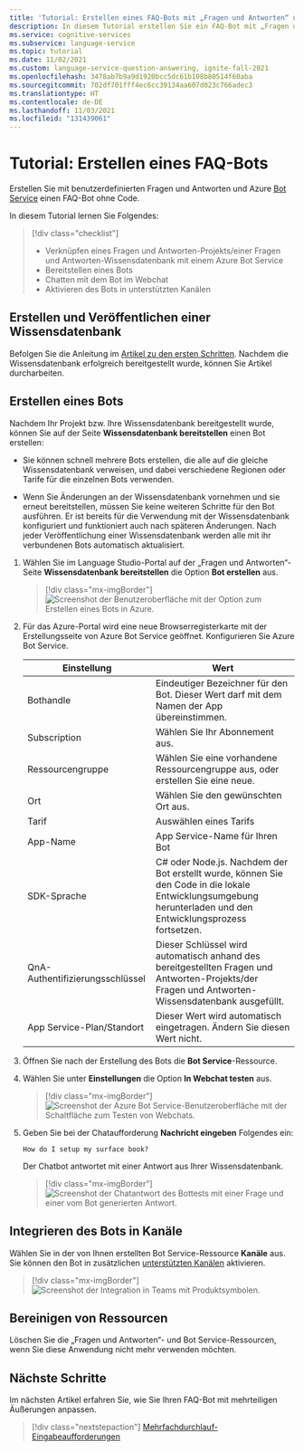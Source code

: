 ```yaml
---
title: 'Tutorial: Erstellen eines FAQ-Bots mit „Fragen und Antworten“ und Azure Bot Service'
description: In diesem Tutorial erstellen Sie ein FAQ-Bot mit „Fragen und Antworten“ und Azure Bot Service ohne Code.
ms.service: cognitive-services
ms.subservice: language-service
ms.topic: tutorial
ms.date: 11/02/2021
ms.custom: language-service-question-answering, ignite-fall-2021
ms.openlocfilehash: 3478ab7b9a9d1920bcc5dc61b108b80514f60aba
ms.sourcegitcommit: 702df701fff4ec6cc39134aa607d023c766adec3
ms.translationtype: HT
ms.contentlocale: de-DE
ms.lasthandoff: 11/03/2021
ms.locfileid: "131439061"
---
```

# <a name="tutorial-create-a-faq-bot"></a>Tutorial: Erstellen eines FAQ-Bots

Erstellen Sie mit benutzerdefinierten Fragen und Antworten und Azure [Bot Service](https://azure.microsoft.com/services/bot-service/) einen FAQ-Bot ohne Code.

In diesem Tutorial lernen Sie Folgendes:

<!-- green checkmark -->
> [!div class="checklist"]
> * Verknüpfen eines Fragen und Antworten-Projekts/einer Fragen und Antworten-Wissensdatenbank mit einem Azure Bot Service
> * Bereitstellen eines Bots
> * Chatten mit dem Bot im Webchat
> * Aktivieren des Bots in unterstützten Kanälen

## <a name="create-and-publish-a-knowledge-base"></a>Erstellen und Veröffentlichen einer Wissensdatenbank

Befolgen Sie die Anleitung im [Artikel zu den ersten Schritten](../how-to/create-test-deploy.md). Nachdem die Wissensdatenbank erfolgreich bereitgestellt wurde, können Sie Artikel durcharbeiten.

## <a name="create-a-bot"></a>Erstellen eines Bots

Nachdem Ihr Projekt bzw. Ihre Wissensdatenbank bereitgestellt wurde, können Sie auf der Seite **Wissensdatenbank bereitstellen** einen Bot erstellen:

* Sie können schnell mehrere Bots erstellen, die alle auf die gleiche Wissensdatenbank verweisen, und dabei verschiedene Regionen oder Tarife für die einzelnen Bots verwenden.

* Wenn Sie Änderungen an der Wissensdatenbank vornehmen und sie erneut bereitstellen, müssen Sie keine weiteren Schritte für den Bot ausführen. Er ist bereits für die Verwendung mit der Wissensdatenbank konfiguriert und funktioniert auch nach späteren Änderungen. Nach jeder Veröffentlichung einer Wissensdatenbank werden alle mit ihr verbundenen Bots automatisch aktualisiert.

1. Wählen Sie im Language Studio-Portal auf der „Fragen und Antworten“-Seite **Wissensdatenbank bereitstellen** die Option **Bot erstellen** aus.

    > [!div class="mx-imgBorder"]
    > ![Screenshot der Benutzeroberfläche mit der Option zum Erstellen eines Bots in Azure.](../media/bot-service/create-bot-in-azure.png)

1. Für das Azure-Portal wird eine neue Browserregisterkarte mit der Erstellungsseite von Azure Bot Service geöffnet. Konfigurieren Sie Azure Bot Service.

    |Einstellung |Wert|
    |----------|---------|
    | Bothandle| Eindeutiger Bezeichner für den Bot. Dieser Wert darf mit dem Namen der App übereinstimmen. |
    | Subscription | Wählen Sie Ihr Abonnement aus. |
    | Ressourcengruppe | Wählen Sie eine vorhandene Ressourcengruppe aus, oder erstellen Sie eine neue. |
    | Ort | Wählen Sie den gewünschten Ort aus. |
    | Tarif | Auswählen eines Tarifs |
    |App-Name | App Service-Name für Ihren Bot |
    |SDK-Sprache | C# oder Node.js. Nachdem der Bot erstellt wurde, können Sie den Code in die lokale Entwicklungsumgebung herunterladen und den Entwicklungsprozess fortsetzen. |
    | QnA-Authentifizierungsschlüssel | Dieser Schlüssel wird automatisch anhand des bereitgestellten Fragen und Antworten-Projekts/der Fragen und Antworten-Wissensdatenbank ausgefüllt. |
    | App Service-Plan/Standort | Dieser Wert wird automatisch eingetragen. Ändern Sie diesen Wert nicht. |

1. Öffnen Sie nach der Erstellung des Bots die **Bot Service**-Ressource.
1. Wählen Sie unter **Einstellungen** die Option **In Webchat testen** aus.

    > [!div class="mx-imgBorder"]
    > ![Screenshot der Azure Bot Service-Benutzeroberfläche mit der Schaltfläche zum Testen von Webchats.](../media/bot-service/test-in-web-chat.png)

1. Geben Sie bei der Chataufforderung **Nachricht eingeben** Folgendes ein:

    `How do I setup my surface book?`

    Der Chatbot antwortet mit einer Antwort aus Ihrer Wissensdatenbank.

    > [!div class="mx-imgBorder"]
    > ![Screenshot der Chatantwort des Bottests mit einer Frage und einer vom Bot generierten Antwort.](../media/bot-service/bot-chat.png)

## <a name="integrate-the-bot-with-channels"></a>Integrieren des Bots in Kanäle

Wählen Sie in der von Ihnen erstellten Bot Service-Ressource **Kanäle** aus. Sie können den Bot in zusätzlichen [unterstützten Kanälen](/azure/bot-service/bot-service-manage-channels) aktivieren.

   >[!div class="mx-imgBorder"]
   >![Screenshot der Integration in Teams mit Produktsymbolen.](../media/bot-service/channels.png)

## <a name="clean-up-resources"></a>Bereinigen von Ressourcen

Löschen Sie die „Fragen und Antworten“- und Bot Service-Ressourcen, wenn Sie diese Anwendung nicht mehr verwenden möchten.

## <a name="next-steps"></a>Nächste Schritte

Im nächsten Artikel erfahren Sie, wie Sie Ihren FAQ-Bot mit mehrteiligen Äußerungen anpassen.
> [!div class="nextstepaction"]
> [Mehrfachdurchlauf-Eingabeaufforderungen](guided-conversations.md)
